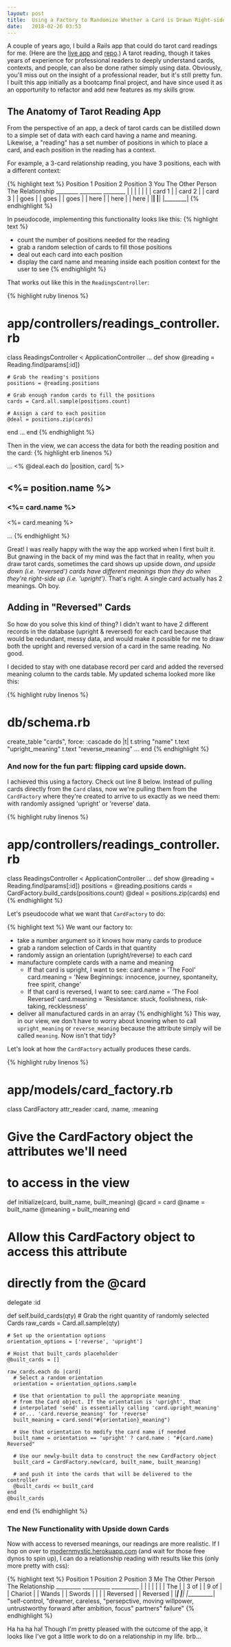 ```yaml
---
layout: post
title:  Using a Factory to Randomize Whether a Card is Drawn Right-side Up or Upside Down
date:   2018-02-26 03:53
---
```


A couple of years ago, I build a Rails app that could do tarot card readings for me. (Here are the [live app](http://modernmystic.herokuapp.com/) and [repo](https://github.com/lortza/tarot).) A tarot reading, though it takes years of experience for professional readers to deeply understand cards, contexts, and people, can also be done rather simply using data. Obviously, you'll miss out on the insight of a professional reader, but it's still pretty fun. I built this app initially as a bootcamp final project, and have since used it as an opportunity to refactor and add new features as my skills grow.

## The Anatomy of Tarot Reading App
From the perspective of an app, a deck of tarot cards can be distilled down to a simple set of data with each card having a name and meaning. Likewise, a "reading" has a set number of positions in which to place a card, and each position in the reading has a context.

For example, a 3-card relationship reading, you have 3 positions, each with a different context:

{% highlight text %}
    Position 1         Position 2          Position 3
       You          The Other Person    The Relationship
     ________           ________            ________
    |        |         |        |          |        |
    | card 1 |         | card 2 |          | card 3 |
    |  goes  |         |  goes  |          |  goes  |
    |  here  |         |  here  |          |  here  |
    |________|         |________|          |________|
{% endhighlight %}

In pseudocode, implementing this functionality looks like this:
{% highlight text %}
- count the number of positions needed for the reading
- grab a random selection of cards to fill those positions
- deal out each card into each position
- display the card name and meaning inside each position context for the user to see
{% endhighlight %}

That works out like this in the `ReadingsController`:

{% highlight ruby linenos %}
# app/controllers/readings_controller.rb

class ReadingsController < ApplicationController
  ...
  def show
    @reading = Reading.find(params[:id])

    # Grab the reading's positions
    positions = @reading.positions

    # Grab enough random cards to fill the positions
    cards = Card.all.sample(positions.count)

    # Assign a card to each position
    @deal = positions.zip(cards)
  end
  ...
end
{% endhighlight %}

Then in the view, we can access the data for both the reading position and the card:
{% highlight erb linenos %}
<!-- app/views/readings/show.html.erb -->
...
<% @deal.each do |position, card| %>
  <article>
    <h2><%= position.name %></h2>
    <h3><%= card.name %></h3>
    <p><%= card.meaning %></p>
  </article>
...
{% endhighlight %}

Great! I was really happy with the way the app worked when I first built it. But gnawing in the back of my mind was the fact that in reality, when you draw tarot cards, sometimes the card shows up upside down, *and upside down (i.e. 'reversed') cards have different meanings than they do when they're right-side up (i.e. 'upright')*. That's right. A single card actually has 2 meanings. Oh boy.

## Adding in "Reversed" Cards
So how do you solve this kind of thing? I didn't want to have 2 different records in the database (upright & reversed) for each card because that would be redundant, messy data, and would make it possible for me to draw both the upright and reversed version of a card in the same reading. No good.

I decided to stay with one database record per card and added the reversed meaning column to the cards table. My updated schema looked more like this:

{% highlight ruby linenos %}
# db/schema.rb

  create_table "cards", force: :cascade do |t|
    t.string "name"
    t.text "upright_meaning"
    t.text "reverse_meaning"
    ...
  end
{% endhighlight %}

### And now for the fun part: flipping card upside down.
I achieved this using a factory. Check out line 8 below. Instead of pulling cards directly from the `Card` class, now we're pulling them from the `CardFactory` where they're created to arrive to us exactly as we need them: with randomly assigned 'upright' or 'reverse' data.

{% highlight ruby linenos %}
# app/controllers/readings_controller.rb

class ReadingsController < ApplicationController
  ...
  def show
    @reading = Reading.find(params[:id])
    positions = @reading.positions
    cards = CardFactory.build_cards(positions.count)
    @deal = positions.zip(cards)
  end
{% endhighlight %}

Let's pseudocode what we want that `CardFactory` to do:

{% highlight text %}
We want our factory to:
- take a number argument so it knows how many cards to produce
- grab a random selection of Cards in that quantity
- randomly assign an orientation (upright/reverse) to each card
- manufacture complete cards with a name and meaning
  - If that card is upright, I want to see:
    card.name = 'The Fool'
    card.meaning = 'New Beginnings: innocence, journey, spontaneity, free spirit, change'
  - If that card is reversed, I want to see:
    card.name = 'The Fool Reversed'
    card.meaning = 'Resistance: stuck, foolishness, risk-taking, recklessness'
- deliver all manufactured cards in an array
{% endhighlight %}
This way, in our view, we don't have to worry about knowing when to call `upright_meaning` or `reverse_meaning` because the attribute simply will be called `meaning`. Now isn't that tidy?

Let's look at how the `CardFactory` actually produces these cards.

{% highlight ruby linenos %}
# app/models/card_factory.rb

class CardFactory
  attr_reader :card, :name, :meaning

   # Give the CardFactory object the attributes we'll need
   # to access in the view
   def initialize(card, built_name, built_meaning)
    @card = card
    @name = built_name
    @meaning = built_meaning
  end

  # Allow this CardFactory object to access this attribute
  # directly from the @card
  delegate :id

  def self.build_cards(qty)
    # Grab the right quantity of randomly selected Cards
    raw_cards = Card.all.sample(qty)

    # Set up the orientation options
    orientation_options = ['reverse', 'upright']

    # Hoist that built_cards placeholder
    @built_cards = []

    raw_cards.each do |card|
      # Select a random orientation
      orientation = orientation_options.sample

      # Use that orientation to pull the appropriate meaning
      # from the Card object. If the orientation is 'upright', that
      # interpolated 'send' is essentially calling 'card.upright_meaning'
      # or... 'card.reverse_meaning' for 'reverse'
      built_meaning = card.send("#{orientation}_meaning")

      # Use that orientation to modify the card name if needed
      built_name = orientation == 'upright' ? card.name : "#{card.name} Reversed"

      # Use our newly-built data to construct the new CardFactory object
      built_card = CardFactory.new(card, built_name, built_meaning)

      # and push it into the cards that will be delivered to the controller
      @built_cards << built_card
    end
    @built_cards
  end
end
{% endhighlight %}

### The New Functionality with Upside down Cards
Now with access to reversed meanings, our readings are more realistic. If I hop on over to [modernmystic.herokuapp.com](http://modernmystic.herokuapp.com/) (and wait for those free dynos to spin up), I can do a relationship reading with results like this (only more pretty with css):

{% highlight text %}
    Position 1            Position 2              Position 3
        Me             The Other Person        The Relationship
     _________            __________              __________
    |         |          |          |            |          |
    |  The    |          |  3 of    |            |  9 of    |
    | Chariot |          |  Wands   |            | Swords   |
    |         |          | Reversed |            | Reversed |
    |_________|          |__________|            |__________|
    "self-control,       "dreamer, careless,    "persepctive, moving
    willpower,            untrustworthy          forward after
    ambition, focus"      partners"              failure"
{% endhighlight %}

Ha ha ha ha! Though I'm pretty pleased with the outcome of the app, it looks like I've got a little work to do on a relationship in my life. brb...

